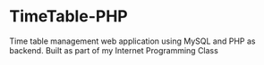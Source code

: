 # TimeTable-PHP
Time table management web application using MySQL and PHP as backend. Built as part of my Internet Programming Class
